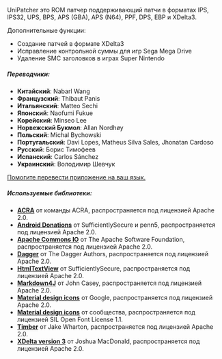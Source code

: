 UniPatcher это ROM патчер поддерживающий патчи в форматах IPS, IPS32, UPS, BPS, APS (GBA), APS (N64), PPF, DPS, EBP и XDelta3.

Дополнительные функции:

- Создание патчей в формате XDelta3
- Исправление контрольной суммы для игр Sega Mega Drive
- Удаление SMC заголовков в играх Super Nintendo

##### Переводчики:

- **Китайский**: Nabarl Wang
- **Французский**: Thibaut Panis
- **Итальянский**: Matteo Sechi
- **Японский**: Naofumi Fukue
- **Корейский**: Minseo Lee
- **Норвежский Букмол**: Allan Nordhøy
- **Польский**: Michal Bychowski
- **Португальский**: Davi Lopes, Matheus Silva Sales, Jhonatan Cardoso
- **Русский**: Борис Тимофеев
- **Испанский**: Carlos Sánchez
- **Украинский**: Володимир Шевчук

[Помогите перевести приложение на ваш язык.](https://www.transifex.com/unipatcher/unipatcher/dashboard/)

##### Используемые библиотеки:

- [**ACRA**](https://github.com/ACRA/acra) от команды ACRA, распространяется под лицензией Apache 2.0.
- [**Android Donations**](https://github.com/penn5/donations) от SufficientlySecure и penn5, распространяется под лицензией Apache 2.0.
- [**Apache Commons IO**](https://commons.apache.org/proper/commons-io/) от The Apache Software Foundation, распространяется под лицензией Apache 2.0.
- [**Dagger**](https://github.com/google/dagger) от The Dagger Authors, распространяется под лицензией Apache 2.0.
- [**HtmlTextView**](https://github.com/SufficientlySecure/html-textview) от SufficientlySecure, распространяется под лицензией Apache 2.0.
- [**Markdown4J**](https://github.com/jdcasey/markdown4j) от John Casey, распространяется под лицензией Apache 2.0.
- [**Material design icons**](https://github.com/google/material-design-icons) от Google, распространяется под лицензией Apache 2.0.
- [**Material design icons**](https://materialdesignicons.com) от сообщества, распространяется под лицензией SIL Open Font License 1.1.
- [**Timber**](https://github.com/JakeWharton/timber) от Jake Wharton, распространяется под лицензией Apache 2.0.
- [**XDelta version 3**](https://github.com/jmacd/xdelta) от Joshua MacDonald, распространяется под лицензией Apache 2.0.